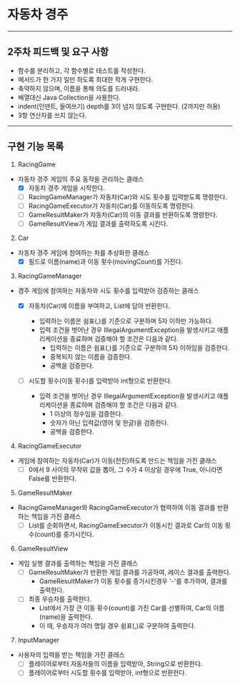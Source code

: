 # 자동차 경주 

---

## 2주차 피드백 및 요구 사항

- 함수를 분리하고, 각 함수별로 테스트를 작성한다.
- 메서드가 한 가지 일만 하도록 최대한 작게 구현한다.
- 축약하지 않으며, 이름을 통해 의도를 드러내라.
- 배열대신 Java Collection을 사용한다.
- indent(인덴트, 들여쓰기) depth를 3이 넘지 않도록 구현한다. (2까지만 허용)
- 3항 연산자를 쓰지 않는다.

---

## 구현 기능 목록

1. RacingGame

- 자동차 경주 게임의 주요 동작을 관리하는 클래스
  - [x] 자동차 경주 게임을 시작한다.
  - [ ] RacingGameManager가 자동차(Car)와 시도 횟수를 입력받도록 명령한다.
  - [ ] RacingGameExecutor가 자동차(Car)를 이동하도록 명령한다.
  - [ ] GameResultMaker가 자동차(Car)의 이동 결과를 반환하도록 명령한다.
  - [ ] GameResultView가 게임 결과를 출력하도록 시킨다.

2. Car

- 자동차 경주 게임에 참여하는 차를 추상화한 클래스
  - [x] 필드로 이름(name)과 이동 횟수(movingCount)를 가진다.

3. RacingGameManager

- 경주 게임에 참여하는 자동차와 시도 횟수를 입력받아 검증하는 클래스

  - [x] 자동차(Car)에 이름을 부여하고, List에 담아 반환한다.
    - 입력하는 이름은 쉼표(,)를 기준으로 구분하며 5자 이하만 가능하다.
    - 입력 조건을 벗어난 경우 IllegalArgumentException을 발생시키고 애플리케이션을 종료하며 검증해야 할 조건은 다음과 같다.
      - 입력하는 이름은 쉼표(,)를 기준으로 구분하여 5자 이하임을 검증한다.
      - 중복되지 않는 이름을 검증한다.
      - 공백을 검증한다.

  - [ ] 시도할 횟수(이동 횟수)를 입력받아 int형으로 반환한다.
    - 입력 조건을 벗어난 경우 IllegalArgumentException을 발생시키고 애플리케이션을 종료하며 검증해야 할 조건은 다음과 같다.
      - 1 이상의 정수임을 검증한다.
      - 숫자가 아닌 입력값(영어 및 한글)을 검증한다.
      - 공백을 검증한다.

4. RacingGameExecutor

- 게임에 참여하는 자동차(Car)가 이동(전진)하도록 만드는 책임을 가진 클래스
  - [ ] 0에서 9 사이의 무작위 값을 뽑아, 그 수가 4 이상일 경우에 True, 아니라면 False를 반환한다.

5. GameResultMaker

- RacingGameManager와 RacingGameExecutor가 협력하여 이동 결과를 반환하는 책임을 가진 클래스
  - [ ] List<Car>를 순회하면서, RacingGameExecutor가 이동시킨 결과로 Car의 이동 횟수(count)를 증가시킨다.

6. GameResultView

- 게임 실행 결과를 출력하는 책임을 가진 클래스
  - [ ] GameResultMaker가 반환한 게임 결과를 가공하여, 레이스 결과를 출력한다.
    - GameResultMaker가 이동 횟수를 증가시킨경우 '-'를 추가하여, 결과를 출력한다.
  - [ ] 최종 우승자를 출력한다. 
    - List<Car>에서 가장 큰 이동 횟수(count)를 가진 Car를 선별하여, Car의 이름(name)을 출력한다.
    - 이 때, 우승자가 여러 명일 경우 쉼표(,)로 구분하여 출력한다.

7. InputManager

- 사용자의 입력을 받는 책임을 가진 클래스
  - [ ] 플레이어로부터 자동차들의 이름을 입력받아, String으로 반환한다.
  - [ ] 플레이어로부터 시도할 횟수를 입력받아, int형으로 반환한다.
